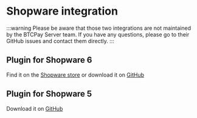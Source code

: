 # Shopware integration

:::warning
Please be aware that those two integrations are not maintained by the BTCPay Server team. If you have any questions, please go to their GitHub issues and contact them directly.
:::

## Plugin for Shopware 6

Find it on the [Shopware store](https://store.shopware.com/en/coinc71249255720f/accept-bitcoin-and-lightning-payments-via-btcpay-server.html) or download it on [GitHub](https://github.com/coincharge-io/CoinchargeBTCPayShopware)

## Plugin for Shopware 5

Download it on [GitHub](https://github.com/lampsolutions/LampSBtcPayShopware)
